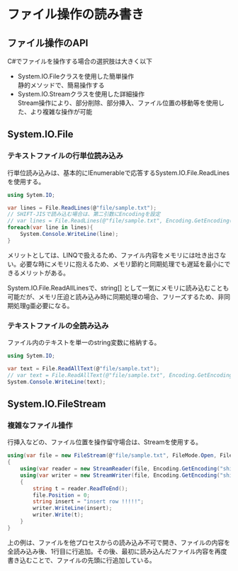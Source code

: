 # ファイル操作の読み書き

## ファイル操作のAPI

C#でファイルを操作する場合の選択肢は大きく以下

- System.IO.Fileクラスを使用した簡単操作  
静的メソッドで、簡易操作する
- System.IO.Streamクラスを使用した詳細操作      
Stream操作により、部分削除、部分挿入、ファイル位置の移動等を使用した、より複雑な操作が可能

## System.IO.File

### テキストファイルの行単位読み込み

行単位読み込みは、基本的にIEnumerableで応答するSystem.IO.File.ReadLinesを使用する。

```C#
using Sytem.IO;

var lines = File.ReadLines(@"file/sample.txt");
// SHIFT-JISで読み込む場合は、第二引数にEncodingを設定
// var lines = File.ReadLines(@"file/sample.txt", Encoding.GetEncoding("shift_jis"));
foreach(var line in lines){
    System.Console.WriteLine(line);
}
```

メリットとしては、LINQで扱えるため、ファイル内容をメモリには吐き出さない。必要な時にメモリに抱えるため、メモリ節約と同期処理でも遅延を最小にできるメリットがある。

System.IO.File.ReadAllLinesで、string[] として一気にメモリに読み込むことも可能だが、メモリ圧迫と読み込み時に同期処理の場合、フリーズするため、非同期処理g亜必要になる。

### テキストファイルの全読み込み

ファイル内のテキストを単一のstring変数に格納する。

```C#
using Sytem.IO;

var text = File.ReadAllText(@"file/sample.txt");
// var text = File.ReadAllText(@"file/sample.txt", Encoding.GetEncoding("shift_jis"));
System.Console.WriteLine(text);
```

## System.IO.FileStream

### 複雑なファイル操作

行挿入などの、ファイル位置を操作留守場合は、Streamを使用する。

```C#
using(var file = new FileStream(@"file/sample.txt", FileMode.Open, FileAccess.ReadWritFileShare.None))
{
    using(var reader = new StreamReader(file, Encoding.GetEncoding("shift_jis")))
    using(var writer = new StreamWriter(file, Encoding.GetEncoding("shift_jis")))
    {
        string t = reader.ReadToEnd();
        file.Position = 0;
        string insert = "insert row !!!!!";
        writer.WriteLine(insert);
        writer.Write(t);
    }
}
```

上の例は、ファイルを他プロセスからの読み込み不可で開き、ファイルの内容を全読み込み後、1行目に行追加。その後、最初に読み込んだファイル内容を再度書き込むことで、ファイルの先頭に行追加している。